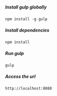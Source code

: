 ##### Install gulp globally

```
npm install -g gulp

```

##### Install dependencies

```
npm install
```

##### Run gulp
```
gulp
```

##### Access the url

```
http://localhost:8080
```